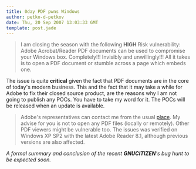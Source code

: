 ```yaml
---
title: 0day PDF pwns Windows
author: petko-d-petkov
date: Thu, 20 Sep 2007 13:03:33 GMT
template: post.jade
---
```


> I am closing the season with the following **HIGH** Risk vulnerability: Adobe Acrobat/Reader PDF documents can be used to compromise your Windows box. Completely!!! Invisibly and unwillingly!!! All it takes is to open a PDF document or stumble across a page which embeds one.

The issue is quite **critical** given the fact that PDF documents are in the core of today's modern business. This and the fact that it may take a while for Adobe to fix their closed source product, are the reasons why I am not going to publish any POCs. You have to take my word for it. The POCs will be released when an update is available.

> Adobe's representatives can contact me from the usual [place](http://www.gnucitizen.org/contact). My advise for you is not to open any PDF files (locally or remotely). Other PDF viewers might be vulnerable too. The issues was verified on Windows XP SP2 with the latest Adobe Reader 8.1, although previous versions are also affected.

_A formal summary and conclusion of the recent **GNUCITIZEN**'s bug hunt to be expected soon._
